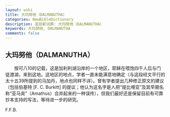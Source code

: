 ```yaml
---
layout: wiki
title: 大玛努他（DALMANUTHA）
categories: NewBibleDictionary
description: 圣经新词典: 大玛努他（DALMANUTHA）
keywords: 大玛努他, DALMANUTHA
comments: false
---
```


## 大玛努他（DALMANUTHA）

　　按可八10的记载，这是加利利湖沿岸的一个地区，耶稣在喂饱四千人后与门徒渡湖，来到这地。这地区的地点，学者一直未能满意地确定（与这段经文平行的太十五39所提到的马加丹，地点也同样不详）。曾有学者提出几种修正原文的建议（包括伯基特 [F. C. Burkitt] 的提议；他认为这名字是人把“提比哩亚”及其早期名称“亚马突”（Amathus）合并起来的一种误传），但我们最好还是保留目前有可靠抄本支持的写法，等待进一步的研究。

F.F.B.








